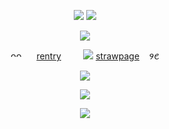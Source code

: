 <p align="center"
  
![](https://64.media.tumblr.com/c88ca89a44fae286e0a756bf5f9b69e3/8b5e717c4b380cb5-54/s1280x1920/701d591fb513ff3b6fac73eb8afcd8ee74aa3396.pnj)
  ![](https://komarev.com/ghpvc/?username=your-github-username&color=FFD1DC&label=hi!&abbreviated=true)
<p align="center"
  
 ![](https://files.catbox.moe/qf9cxr.png) 
 <p align="center"
   
ᴖᴖ ‎ ‎ ‎ ‎ ‎ [rentry](https://rentry.co/mysticbell)‎‎ ‎ ‎  ‎‎ ‎‎ ‎ ‎‎ ‎ ‎   ![](https://file.garden/ZYrDFz02dgP5Z-Py/Untitled120_20240102120911.png)‎ ‎  ‎ ‎ ‎ ‎ [strawpage](https://spireofdeciet.straw.page/)‎ ‎ ‎ ‎ 𑄽𑄺
<p align="center"
  
![](https://files.catbox.moe/3w6ju0.gif)   
<p align="center"
  ‎
  
  ![](https://64.media.tumblr.com/5c4bd741b972bfde01db68b74d36ba5b/8b5e717c4b380cb5-6d/s640x960/2835259111c440b55ea8975b8db74c7cbd4ae516.pnj)
  <p align="center"
    
  ![](https://64.media.tumblr.com/eca199d8b23b4baf5e5676ea2d902be9/8b5e717c4b380cb5-64/s1280x1920/f3a8a7a18466f3f45984f4daa851cdaaeb711b5a.pnj)
